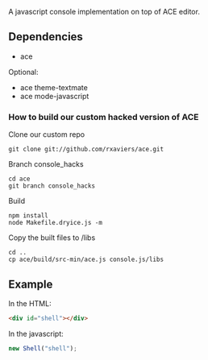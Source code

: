 A javascript console implementation on top of ACE editor.


## Dependencies

- ace

Optional:
- ace theme-textmate
- ace mode-javascript

### How to build our custom hacked version of ACE

Clone our custom repo
```
git clone git://github.com/rxaviers/ace.git
```

Branch console_hacks
```
cd ace
git branch console_hacks
```

Build
```
npm install
node Makefile.dryice.js -m
```

Copy the built files to /libs
```
cd ..
cp ace/build/src-min/ace.js console.js/libs
```

## Example

In the HTML:
```html
<div id="shell"></div>
```

In the javascript:
```javascript
new Shell("shell");
```
